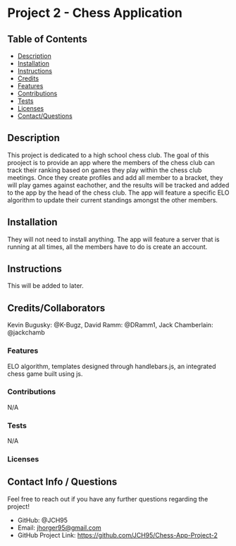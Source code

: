   # Project 2 - Chess Application


  ## Table of Contents
  * [Description](#description)
  * [Installation](#installation)
  * [Instructions](#instructions)
  * [Credits](#credits)
  * [Features](#features)
  * [Contributions](#contribute)
  * [Tests](#tests)
  * [Licenses](#license)
  * [Contact/Questions](#github)

  ## Description
  This project is dedicated to a high school chess club. The goal of this prooject is to provide an app where the members of the chess club can track their ranking based on games they play within the chess club meetings. Once they create profiles and add all member to a bracket, they will play games against eachother, and the results will be tracked and added to the app by the head of the chess club. The app will feature a specific ELO algorithm to update their current standings amongst the other members.

  ## Installation
  They will not need to install anything. The app will feature a server that is running at all times, all the members have to do is create an account.

  ## Instructions
  This will be added to later.

  ## Credits/Collaborators
  Kevin Bugusky: @K-Bugz, David Ramm: @DRamm1, Jack Chamberlain: @jackchamb

  ### Features
  ELO algorithm, templates designed through handlebars.js, an integrated chess game built using js.

  ### Contributions
  N/A

  ### Tests
  N/A

  ### Licenses
  
  
  

  ## Contact Info / Questions
  Feel free to reach out if you have any further questions regarding the project!
  - GitHub: @JCH95
  - Email: jhorger95@gmail.com
  - GitHub Project Link: https://github.com/JCH95/Chess-App-Project-2

